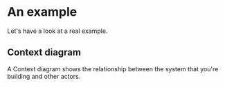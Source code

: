 # An example

Let's have a look at a real example.

## Context diagram

A Context diagram shows the relationship between the system that you're building and other actors.

